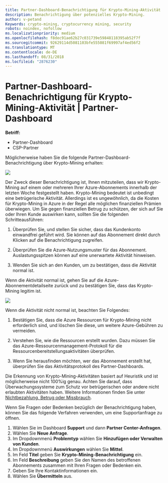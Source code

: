 ```yaml
---
title: Partner-Dashboard-Benachrichtigung für Krypto-Mining-Aktivität | Partner-Dashboard
description: Benachrichtigung über potenzielles Krypto-Mining.
author: v-petand
Keywords: crypto-mining, cryptocurrency mining, security
robots: noindex, nofollow
ms.localizationpriority: medium
ms.openlocfilehash: f8dec91ae62b27c031739e59848118395ab52f7f
ms.sourcegitcommit: 92629114d5081103bfe555081f69997af4ed56f2
ms.translationtype: MT
ms.contentlocale: de-DE
ms.lasthandoff: 08/31/2018
ms.locfileid: "2876230"
---
```

# <a name="partner-dashboard-notification-for-cryptocurrency-mining-activity"></a>Partner-Dashboard-Benachrichtigung für Krypto-Mining-Aktivität | Partner-Dashboard

**Betriff:**

-  Partner-Dashboard
-  CSP-Partner

Möglicherweise haben Sie die folgende Partner-Dashboard-Benachrichtigung über Krypto-Mining erhalten:
 
![](images/crypto1.png)

Der Zweck dieser Benachrichtigung ist, Ihnen mitzuteilen, dass wir Krypto-Mining auf einem oder mehreren Ihrer Azure-Abonnements innerhalb der letzten Woche festgestellt haben. Krypto-Mining bedeutet ist unbedingt eine betrügerische Aktivität. Allerdings ist es ungewöhnlich, da die Kosten für Krypto-Mining in Azure in der Regel alle möglichen finanziellen Prämien überwiegen. Um Sie gegen finanziellen Betrug zu schützen, der sich auf Sie oder Ihren Kunde auswirken kann, sollten Sie die folgenden Schritteausführen:

1.  Überprüfen Sie, und stellen Sie sicher, dass das Kundenkonto einwandfrei geführt wird. Sie können auf das Abonnement direkt durch Klicken auf die Benachrichtigung zugreifen.

2.  Überprüfen Sie die Azure-Nutzungsmuster für das Abonnement. Auslastungsspitzen können auf eine unerwartete Aktivität hinweisen.

3.  Wenden Sie sich an den Kunden, um zu bestätigen, dass die Aktivität normal ist.

Wenn die Aktivität normal ist, gehen Sie auf die Azure-Abonnementdetailseite zurück und zu bestätigen Sie, dass das Krypto-Mining legitim ist. 


![](images/crypto2.png)

Wenn die Aktivität nicht normal ist, beachten Sie Folgendes:

1.  Bestätigen Sie, dass die Azure Ressourcen für Krypto-Mining nicht erforderlich sind, und löschen Sie diese, um weitere Azure-Gebühren zu vermeiden.

2.  Verstehen Sie, wie die Ressourcen erstellt wurden. Dazu müssen Sie das Azure-Ressourcenmanagement-Protokoll für die Ressourcenbereitstellungsaktivitäten überprüfen.

3.  Wenn Sie herausfinden möchten, wer das Abonnement erstellt hat, überprüfen Sie das Aktivitätsprotokoll des Partner-Dashboards.

Die Erkennung von Krypto-Mining-Aktivitäten basiert auf Heuristik und ist möglicherweise nicht 100%ig genau. Achten Sie darauf, dass Überwachungssysteme zum Schutz vor betrügerischen oder andere nicht erlaubten Aktivitäten haben. Weitere Informationen finden Sie unter [Nichtbezahlung, Betrug oder Missbrauch](https://docs.microsoft.com/partner-center/non-payment--fraud--or-misuse).

Wenn Sie Fragen oder Bedenken bezüglich der Benachrichtigung haben, können Sie das folgende Verfahren verwenden, um eine Supportanfrage zu öffnen.

1.  Wählen Sie im Dashboard **Support** und dann **Partner Center-Anfragen**.
3.  Wählen Sie **Neue Anfrage**. 
4.  Im Dropdownmenü **Problemtyp** wählen Sie **Hinzufügen oder Verwalten von Kunden**.
5.  Im Dropdownmenü **Auswirkungen** wählen Sie **Mittel**.
6.  Im Feld **Titel** geben Sie **Krypto-Mining-Benachrichtigung** ein.
7.  Im Feld **Beschreibung** geben Sie den Namen des betroffenen Abonnements zusammen mit Ihren Fragen oder Bedenken ein. 
8.  Geben Sie Ihre Kontaktinformationen ein.
9.  Wählen Sie **Übermitteln** aus.



